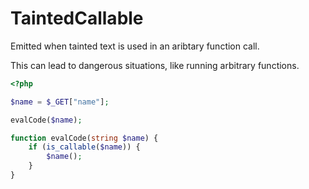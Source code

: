 # TaintedCallable

Emitted when tainted text is used in an aribtary function call.

This can lead to dangerous situations, like running arbitrary functions.

```php
<?php

$name = $_GET["name"];

evalCode($name);

function evalCode(string $name) {
    if (is_callable($name)) {
        $name();
    }
}
```
